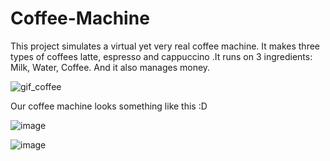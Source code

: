 # Coffee-Machine
This project simulates a virtual yet very real coffee machine. It makes three types of coffees latte, espresso and cappuccino  .It runs on 3 ingredients:  Milk, Water, Coffee. And it also manages money.





![gif_coffee](https://user-images.githubusercontent.com/80421780/187033452-502ca438-c999-4975-b565-8ed15373cde7.gif)



Our coffee machine looks something like this :D

![image](https://user-images.githubusercontent.com/80421780/187034908-d41a2ba0-9c29-4dd9-84dd-5e24bcef116a.png)


![image](https://user-images.githubusercontent.com/80421780/187034986-666c192a-a32c-463e-9fd2-73a4485a8814.png)
